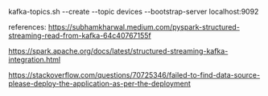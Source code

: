 kafka-topics.sh --create --topic devices --bootstrap-server localhost:9092

references:
https://subhamkharwal.medium.com/pyspark-structured-streaming-read-from-kafka-64c40767155f

https://spark.apache.org/docs/latest/structured-streaming-kafka-integration.html

https://stackoverflow.com/questions/70725346/failed-to-find-data-source-please-deploy-the-application-as-per-the-deployment

